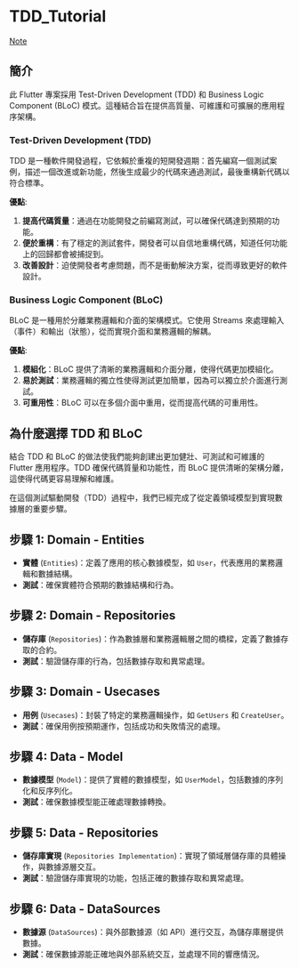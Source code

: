 # TDD_Tutorial

[Note](https://maple-echinacea-d45.notion.site/Flutter-BLoC-TDD-Clean-Architecture-d8600a18cc9f4e1a953a104de7084784)
## 簡介

此 Flutter 專案採用 Test-Driven Development (TDD) 和 Business Logic Component (BLoC) 模式。這種結合旨在提供高質量、可維護和可擴展的應用程序架構。

### Test-Driven Development (TDD)

TDD 是一種軟件開發過程，它依賴於重複的短開發週期：首先編寫一個測試案例，描述一個改進或新功能，然後生成最少的代碼來通過測試，最後重構新代碼以符合標準。

**優點**:

1. **提高代碼質量**：通過在功能開發之前編寫測試，可以確保代碼達到預期的功能。
2. **便於重構**：有了穩定的測試套件，開發者可以自信地重構代碼，知道任何功能上的回歸都會被捕捉到。
3. **改善設計**：迫使開發者考慮問題，而不是衝動解決方案，從而導致更好的軟件設計。

### Business Logic Component (BLoC)

BLoC 是一種用於分離業務邏輯和介面的架構模式。它使用 Streams 來處理輸入（事件）和輸出（狀態），從而實現介面和業務邏輯的解耦。

**優點**:

1. **模組化**：BLoC 提供了清晰的業務邏輯和介面分離，使得代碼更加模組化。
2. **易於測試**：業務邏輯的獨立性使得測試更加簡單，因為可以獨立於介面進行測試。
3. **可重用性**：BLoC 可以在多個介面中重用，從而提高代碼的可重用性。

## 為什麼選擇 TDD 和 BLoC

結合 TDD 和 BLoC 的做法使我們能夠創建出更加健壯、可測試和可維護的 Flutter 應用程序。TDD 確保代碼質量和功能性，而 BLoC 提供清晰的架構分離，這使得代碼更容易理解和維護。

在這個測試驅動開發（TDD）過程中，我們已經完成了從定義領域模型到實現數據層的重要步驟。

## 步驟 1: Domain - Entities

- **實體** (`Entities`)：定義了應用的核心數據模型，如 `User`，代表應用的業務邏輯和數據結構。
- **測試**：確保實體符合預期的數據結構和行為。

## 步驟 2: Domain - Repositories

- **儲存庫** (`Repositories`)：作為數據層和業務邏輯層之間的橋樑，定義了數據存取的合約。
- **測試**：驗證儲存庫的行為，包括數據存取和異常處理。

## 步驟 3: Domain - Usecases

- **用例** (`Usecases`)：封裝了特定的業務邏輯操作，如 `GetUsers` 和 `CreateUser`。
- **測試**：確保用例按預期運作，包括成功和失敗情況的處理。

## 步驟 4: Data - Model

- **數據模型** (`Model`)：提供了實體的數據模型，如 `UserModel`，包括數據的序列化和反序列化。
- **測試**：確保數據模型能正確處理數據轉換。

## 步驟 5: Data - Repositories

- **儲存庫實現** (`Repositories Implementation`)：實現了領域層儲存庫的具體操作，與數據源層交互。
- **測試**：驗證儲存庫實現的功能，包括正確的數據存取和異常處理。

## 步驟 6: Data - DataSources

- **數據源** (`DataSources`)：與外部數據源（如 API）進行交互，為儲存庫層提供數據。
- **測試**：確保數據源能正確地與外部系統交互，並處理不同的響應情況。

